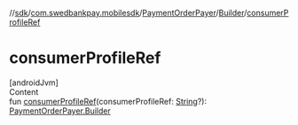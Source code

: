 //[sdk](../../../../index.md)/[com.swedbankpay.mobilesdk](../../index.md)/[PaymentOrderPayer](../index.md)/[Builder](index.md)/[consumerProfileRef](consumer-profile-ref.md)



# consumerProfileRef  
[androidJvm]  
Content  
fun [consumerProfileRef](consumer-profile-ref.md)(consumerProfileRef: [String](https://kotlinlang.org/api/latest/jvm/stdlib/kotlin/-string/index.html)?): [PaymentOrderPayer.Builder](index.md)  



